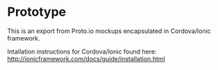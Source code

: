 # Prototype
This is an export from Proto.io mockups encapsulated in Cordova/Ionic framework.

Intallation instructions for Cordova/Ionic found here: http://ionicframework.com/docs/guide/installation.html

